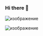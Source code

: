 ### Hi there 👋

<!--
**Lubov66/Lubov66** is a ✨ _special_ ✨ repository because its `README.md` (this file) appears on your GitHub profile.

Here are some ideas to get you started:

- 🔭 I’m currently working on ...
- 🌱 I’m currently learning ...
- 👯 I’m looking to collaborate on ...
- 🤔 I’m looking for help with ...
- 💬 Ask me about ...
- 📫 How to reach me: ...
- 😄 Pronouns: ...
- ⚡ Fun fact: ...
-->

![изображение](https://user-images.githubusercontent.com/107340025/211309114-fb120fd5-cf57-4678-82ab-4677230200cb.png)

![изображение](https://user-images.githubusercontent.com/107340025/211830534-f7e81c0c-b5de-4268-8336-82b700ef12a4.png)


